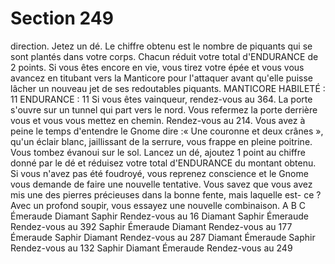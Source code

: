# Section 249

direction. Jetez un dé. Le chiffre obtenu est le nombre de piquants qui se sont plantés
dans votre corps. Chacun réduit votre total d'ENDURANCE de 2 points. Si vous êtes encore
en vie, vous tirez votre épée et vous vous avancez en titubant vers la Manticore pour
l'attaquer avant qu'elle puisse lâcher un nouveau jet de ses redoutables piquants.
MANTICORE
HABILETÉ : 11 ENDURANCE : 11
Si vous êtes vainqueur, rendez-vous au 364.
La porte s'ouvre sur un tunnel qui part vers le nord. Vous refermez la porte derrière vous
et vous vous mettez en chemin. Rendez-vous au 214.
Vous avez à peine le temps d'entendre le Gnome dire :« Une couronne et deux crânes »,
qu'un éclair blanc, jaillissant de la serrure, vous frappe en pleine poitrine. Vous tombez
évanoui sur le sol. Lancez un dé, ajoutez 1 point au chiffre donné par le dé et réduisez
votre total d'ENDURANCE du montant obtenu. Si vous n'avez pas été foudroyé, vous
reprenez conscience et le Gnome vous demande de faire une nouvelle tentative. Vous
savez que vous avez mis une des pierres précieuses dans la bonne fente, mais laquelle est-
ce ? Avec un profond soupir, vous essayez une nouvelle combinaison.
A
B
C
Émeraude
Diamant
Saphir
Rendez-vous au 16
Diamant
Saphir
Émeraude
Rendez-vous au 392
Saphir
Émeraude
Diamant
Rendez-vous au 177
Émeraude
Saphir
Diamant
Rendez-vous au 287
Diamant
Émeraude
Saphir
Rendez-vous au 132
Saphir
Diamant
Émeraude
Rendez-vous au 249